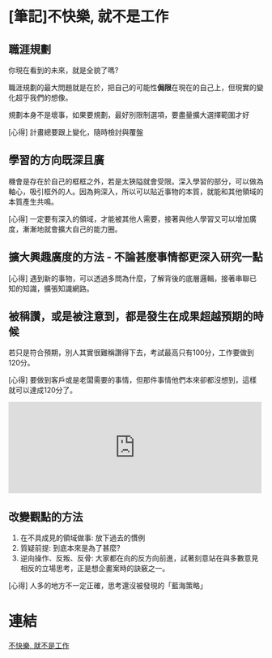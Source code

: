 # [筆記]不快樂, 就不是工作



## 職涯規劃
你現在看到的未來，就是全貌了嗎?

職涯規劃的最大問題就是在於，把自己的可能性**侷限**在現在的自己上，但現實的變化超乎我們的想像。

規劃本身不是壞事，如果要規劃，最好別限制選項，要盡量擴大選擇範圍才好

[心得] 計畫總要跟上變化，隨時檢討與覆盤

<!--more-->

## 學習的方向既深且廣
機會是存在於自己的框框之外，若是太狹隘就會受限。深入學習的部分，可以做為軸心，吸引框外的人。因為夠深入，所以可以貼近事物的本質，就能和其他領域的本質產生共鳴。

[心得] 一定要有深入的領域，才能被其他人需要，接著與他人學習又可以增加廣度，漸漸地就會擴大自己的能力圈。

## 擴大興趣廣度的方法 - 不論甚麼事情都更深入研究一點
[心得] 遇到新的事物，可以透過多問為什麼，了解背後的底層邏輯，接著串聯已知的知識，擴張知識網路。


## 被稱讚，或是被注意到，都是發生在成果超越預期的時候
若只是符合預期，別人其實很難稱讚得下去，考試最高只有100分，工作要做到120分。

[心得] 要做到客戶或是老闆需要的事情，但那件事情他們本來卻都沒想到，這樣就可以達成120分了。

<iframe src="https://open.firstory.me/embed/story/clapezpgk00lv01v71edegpm7" height="180" width="500" frameborder="0" scrolling="no"></iframe>


## 改變觀點的方法
1. 在不具成見的領域做事: 放下過去的慣例
2. 質疑前提: 到底本來是為了甚麼?
3. 逆向操作、反叛、反骨: 大家都在向的反方向前進，試著刻意站在與多數意見相反的立場思考，正是想企畫案時的訣竅之一。

[心得] 人多的地方不一定正確，思考還沒被發現的「藍海策略」



# 連結
[不快樂, 就不是工作](https://www.books.com.tw/products/0010880225)
